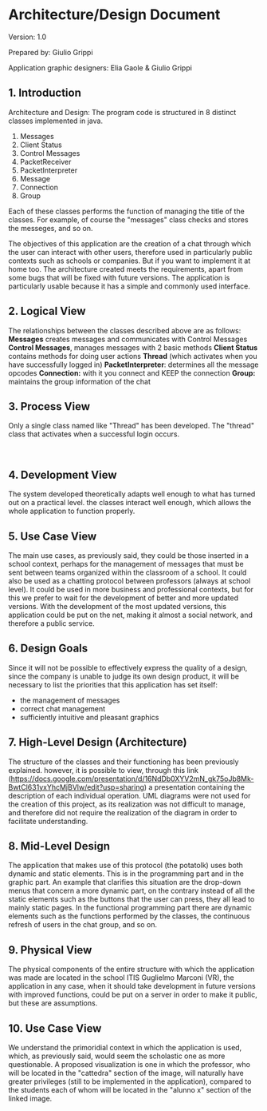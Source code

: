 # Architecture/Design Document

Version: 1.0

Prepared by: Giulio Grippi

Application graphic designers: Elia Gaole & Giulio Grippi




## 1. Introduction


Architecture and Design:
The program code is structured in 8 distinct classes implemented in java. 
1. Messages 
2. Client Status 
3. Control Messages 
4. PacketReceiver 
5. PacketInterpreter 
6. Message 
7. Connection 
8. Group

Each of these classes performs the function of managing the title of the classes.
For example, of course the "messages" class checks and stores the messeges, and so on.

The objectives of this application are the creation of a chat through which the user can interact with other users, therefore used in particularly public contexts such as schools or companies. But if you want to implement it at home too.
The architecture created meets the requirements, apart from some bugs that will be fixed with future versions.
The application is particularly usable because it has a simple and commonly used interface.



## 2. Logical View 
The relationships between the classes described above are as follows:
**Messages** creates messages and communicates with Control Messages
**Control Messages**, manages messages with 2 basic methods
**Client Status** contains methods for doing user actions
**Thread** (which activates when you have successfully logged in)
**PacketInterpreter**: determines all the message opcodes
**Connection:** with it you connect and KEEP the connection
**Group:** maintains the group information of the chat




## 3. Process View

Only a single class named like "Thread" has been developed.
The "thread" class that activates when a successful login occurs.


​    
## 4. Development View
The system developed theoretically adapts well enough to what has turned out on a practical level.
the classes interact well enough, which allows the whole application to function properly.
    
## 5. Use Case View 
The main use cases, as previously said, they could be those inserted in a school context, perhaps for the management of messages that must be sent between teams organized within the classroom of a school.
It could also be used as a chatting protocol between professors (always at school level).
It could be used in more business and professional contexts, but for this we prefer to wait for the development of better and more updated versions.
With the development of the most updated versions, this application could be put on the net, making it almost a social network, and therefore a public service.



## 6. Design Goals


Since it will not be possible to effectively express the quality of a design,
since the company is unable to judge its own design product,
it will be necessary to list the priorities that this application has set itself:
  - the management of messages
  - correct chat management
  - sufficiently intuitive and pleasant graphics



## 7. High-Level Design (Architecture)

The structure of the classes and their functioning has been previously explained.
however, it is possible to view, through this link (https://docs.google.com/presentation/d/16NdDb0XYV2mN_gk75oJb8Mk-BwtCl631yxYhcMjBVlw/edit?usp=sharing) a presentation containing the description of each individual operation.
UML diagrams were not used for the creation of this project, as its realization was not difficult to manage, and therefore did not require the realization of the diagram in order to facilitate understanding.




## 8. Mid-Level Design

The application that makes use of this protocol (the potatolk) uses both dynamic and static elements. This is in the programming part and in the graphic part.
An example that clarifies this situation are the drop-down menus that concern a more dynamic part, on the contrary instead of all the static elements such as the buttons that the user can press, they all lead to mainly static pages.
In the functional programming part there are dynamic elements such as the functions performed by the classes, the continuous refresh of users in the chat group, and so on.



## 9. Physical View

The physical components of the entire structure with which the application was made are located in the school ITIS Guglielmo Marconi (VR), the application in any case, when it should take development in future versions with improved functions, could be put on a server in order to make it public, but these are assumptions.




## 10. Use Case View

We understand the primoridial context in which the application is used, which, as previously said, would seem the scholastic one as more questionable.
A proposed visualization is one in which the professor, who will be located in the "cattedra" section of the image, will naturally have greater privileges (still to be implemented in the application), compared to the students each of whom will be located in the "alunno x" section of the linked image.